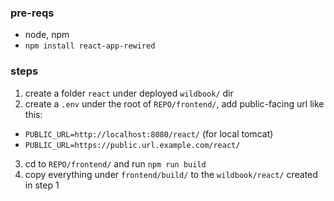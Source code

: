 ### pre-reqs

- node, npm
- `npm install react-app-rewired`


### steps

1. create a folder `react` under deployed `wildbook/` dir
2. create a `.env` under the root of `REPO/frontend/`, add public-facing url like this:
  - `PUBLIC_URL=http://localhost:8080/react/` (for local tomcat)
  - `PUBLIC_URL=https://public.url.example.com/react/`
3. cd to `REPO/frontend/` and run `npm run build`
4. copy everything under `frontend/build/` to the `wildbook/react/` created in step 1
